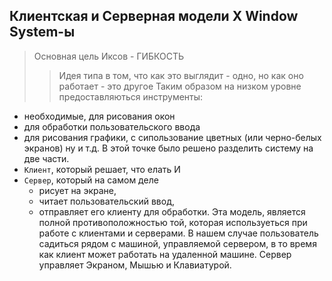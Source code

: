 ## Клиентская и Серверная модели X Window System-ы

> Основная цель Иксов - ГИБКОСТЬ
>> Идея типа в том, что как это выглядит - одно, но как оно работает - это другое
Таким образом на низком уровне предоставляються инструменты:
- необходимые, для рисования окон
- для обработки пользовательского ввода
- для рисования графики, с сипользование цветных (или черно-белых экранов) ну и т.д.
В этой точке было решено разделить систему на две части.
- `Клиент`, который решает, что елать И
- `Сервер`, который на самом деле 
    - рисует на экране,
    - читает пользовательский ввод,
    - отправляет его клиенту для обработки.
Эта модель, является полной противоположностью той, которая используеться при работе с клиентами и серверами.
В нашем случае пользователь садиться рядом с машиной, управляемой сервером, в то время как клиент может работать на удаленной машине.
Сервер управляет Экраном, Мышью и Клавиатурой.
